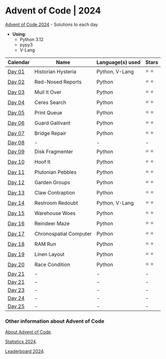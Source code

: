 # Advent of Code | 2024

[Advent of Code 2024](https://adventofcode.com/2024) - Solutions to each day

- **Using**:
    - Python 3.12
    - pypy3
    - V-Lang

| Calendar                                       | Name                   | Language(s) used | Stars         |
|------------------------------------------------|------------------------|------------------|---------------|
| [Day 01](https://adventofcode.com/2024/day/1)  | Historian Hysteria     | Python, V-Lang   | :star: :star: |
| [Day 02](https://adventofcode.com/2024/day/2)  | Red-Nosed Reports      | Python           | :star: :star: |
| [Day 03](https://adventofcode.com/2024/day/3)  | Mull It Over           | Python           | :star: :star: |
| [Day 04](https://adventofcode.com/2024/day/4)  | Ceres Search           | Python           | :star: :star: |
| [Day 05](https://adventofcode.com/2024/day/5)  | Print Queue            | Python           | :star: :star: |
| [Day 06](https://adventofcode.com/2024/day/6)  | Guard Gallivant        | Python           | :star: :star: |
| [Day 07](https://adventofcode.com/2024/day/7)  | Bridge Repair          | Python           | :star: :star: |
| [Day 08](https://adventofcode.com/2024/day/8)  | -                      | -                | -             |
| [Day 09](https://adventofcode.com/2024/day/9)  | Disk Fragmenter        | Python           | :star: :star: |
| [Day 10](https://adventofcode.com/2024/day/10) | Hoof It                | Python           | :star: :star: |
| [Day 11](https://adventofcode.com/2024/day/11) | Plutonian Pebbles      | Python           | :star: :star: |
| [Day 12](https://adventofcode.com/2024/day/12) | Garden Groups          | Python           | :star: :star: |
| [Day 13](https://adventofcode.com/2024/day/13) | Claw Contraption       | Python           | :star: :star: |
| [Day 14](https://adventofcode.com/2024/day/14) | Restroom Redoubt       | Python, V-Lang   | :star: :star: |
| [Day 15](https://adventofcode.com/2024/day/15) | Warehouse Woes         | Python           | :star: :star: |
| [Day 16](https://adventofcode.com/2024/day/16) | Reindeer Maze          | Python           | :star: :star: |
| [Day 17](https://adventofcode.com/2024/day/17) | Chronospatial Computer | Python           | :star: :star: |
| [Day 18](https://adventofcode.com/2024/day/18) | RAM Run                | Python           | :star: :star: |
| [Day 19](https://adventofcode.com/2024/day/19) | Linen Layout           | Python           | :star: :star: |
| [Day 20](https://adventofcode.com/2024/day/20) | Race Condition         | Python           | :star: :star: |
| [Day 21](https://adventofcode.com/2024/day/21) | -                      | -                | -             |
| [Day 21](https://adventofcode.com/2024/day/22) | -                      | -                | -             |
| [Day 23](https://adventofcode.com/2024/day/23) | -                      | -                | -             |
| [Day 24](https://adventofcode.com/2024/day/24) | -                      | -                | -             |
| [Day 25](https://adventofcode.com/2024/day/25) | -                      | -                | -             |

### Other information about **Advent of Code**

[About Advent of Code](https://adventofcode.com/2024/about).

[Statistics 2024](https://adventofcode.com/2024/stats).

[Leaderboard 2024](https://adventofcode.com/2024/leaderboard).
